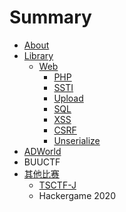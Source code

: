 # Summary

* [About](README.md)
* [Library](library.md)
  * [Web](library/web.md)
    * [PHP](library/web/php.md)
    * [SSTI](library/web/ssti.md)
    * [Upload](library/web/wen-jian-shang-chuan.md)
    * [SQL](library/web/sql.md)
    * [XSS](library/web/xss.md)
    * [CSRF](library/web/csrf.md)
    * [Unserialize](library/web/unserialize.md)
* [ADWorld](adworld.md)
* BUUCTF
* [其他比赛](qi-ta-bi-sai.md)
  * [TSCTF-J](qi-ta-bi-sai/tsctf-j.md)
  * Hackergame 2020

